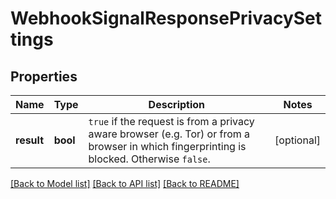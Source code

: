 # WebhookSignalResponsePrivacySettings

## Properties
Name | Type | Description | Notes
------------ | ------------- | ------------- | -------------
**result** | **bool** | `true` if the request is from a privacy aware browser (e.g. Tor) or from a browser in which fingerprinting is blocked. Otherwise `false`. | [optional] 

[[Back to Model list]](../../README.md#documentation-for-models) [[Back to API list]](../../README.md#documentation-for-api-endpoints) [[Back to README]](../../README.md)

